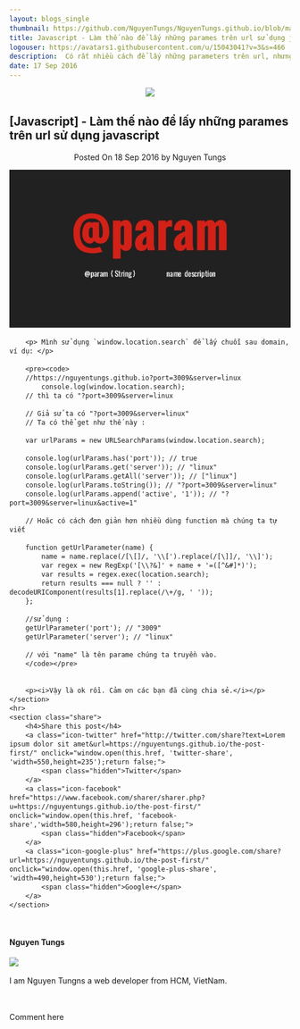 ```yaml
---
layout: blogs_single
thumbnail: https://github.com/NguyenTungs/NguyenTungs.github.io/blob/master/uploads/img/parameter-javascript.jpg?raw=true
title: Javascript - Làm thế nào để lấy những parames trên url sử dụng javascript
logouser: https://avatars1.githubusercontent.com/u/15043041?v=3&s=466
description:  Có rất nhiều cách để lấy những parameters trên url, nhưng trong bài viết này tôi sử dụng javascript để thay thế cho nhiều cách khác. Và tôi nghĩ sẽ có nhiều lúc bạn sẽ cần đến nó...
date: 17 Sep 2016
---
```



<article class="post tag-article">
    <div align='center'><img class='post-top' src='https://avatars1.githubusercontent.com/u/15043041?v=3&s=466' /></div>
    <h1 class="post-title"> [Javascript] - Làm thế nào để lấy những parames trên url sử dụng javascript </h1>
    <div align='center'>
        <span class="post-meta">
        Posted On <time datetime="2016-09-18">18 Sep 2016</time> by Nguyen Tungs
        </span>
    </div>
    <section class="post-content">
        <p><img src="/uploads/img/parameter-javascript.jpg" alt="tungns - hướng dẫn cách lấy parame trên url dùng javascript" />
        </p>

        
        <p> Mình sử dụng `window.location.search` để lấy chuỗi sau domain, ví dụ: </p>
        
        <pre><code>
        //https://nguyentungs.github.io?port=3009&server=linux
            console.log(window.location.search);
        // thì ta có "?port=3009&server=linux

        // Giả sử ta có "?port=3009&server=linux"
        // Ta có thể get như thế này :
        
        var urlParams = new URLSearchParams(window.location.search);

        console.log(urlParams.has('port')); // true
        console.log(urlParams.get('server')); // "linux"
        console.log(urlParams.getAll('server')); // ["linux"]
        console.log(urlParams.toString()); // "?port=3009&server=linux"
        console.log(urlParams.append('active', '1')); // "?port=3009&server=linux&active=1"

        // Hoăc có cách đơn giản hơn nhiều dùng function mà chúng ta tự viết

        function getUrlParameter(name) {
            name = name.replace(/[\[]/, '\\[').replace(/[\]]/, '\\]');
            var regex = new RegExp('[\\?&]' + name + '=([^&#]*)');
            var results = regex.exec(location.search);
            return results === null ? '' : decodeURIComponent(results[1].replace(/\+/g, ' '));
        };

        //sử dụng :
        getUrlParameter('port'); // "3009"
        getUrlParameter('server'); // "linux"

        // với "name" là tên parame chúng ta truyền vào.
        </code></pre> 
        

        <p><i>Vậy là ok rồi. Cảm ơn các bạn đã cùng chia sẻ.</i></p>
    </section>
    <hr>
    <section class="share">
        <h4>Share this post</h4>
        <a class="icon-twitter" href="http://twitter.com/share?text=Lorem ipsum dolor sit amet&url=https://nguyentungs.github.io/the-post-first/" onclick="window.open(this.href, 'twitter-share', 'width=550,height=235');return false;">
            <span class="hidden">Twitter</span>
        </a>
        <a class="icon-facebook" href="https://www.facebook.com/sharer/sharer.php?u=https://nguyentungs.github.io/the-post-first/" onclick="window.open(this.href, 'facebook-share','width=580,height=296');return false;">
            <span class="hidden">Facebook</span>
        </a>
        <a class="icon-google-plus" href="https://plus.google.com/share?url=https://nguyentungs.github.io/the-post-first/" onclick="window.open(this.href, 'google-plus-share', 'width=490,height=530');return false;">
            <span class="hidden">Google+</span>
        </a>
    </section>
</article>
<br/>
<article class="post tag-article">
    <footer class="post-footer">
        <section class="author">
            <h4>Nguyen Tungs</h4>
            <img src='https://avatars1.githubusercontent.com/u/15043041?v=3&s=466' />
            <p>I am Nguyen Tungns a web developer from HCM, VietNam.</p>
        </section>
    </footer>
</article>
<br/>
<article class="post tag-article">
    <br/>
    <div id="disqus_thread">Comment here</div>
</article>